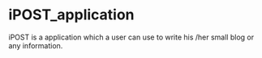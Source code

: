 # iPOST_application
iPOST is a application which a user can use to write his /her small blog or any information. 
